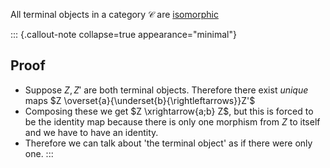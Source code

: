 All terminal objects in a category $\mathcal{C}$ are 
[isomorphic](/docs/math/defs/iso.qmd)

::: {.callout-note collapse=true appearance="minimal"}
## Proof

- Suppose $Z,Z'$ are both terminal objects. Therefore there exist *unique* 
  maps $Z \overset{a}{\underset{b}{\rightleftarrows}}Z'$
- Composing these we get $Z \xrightarrow{a;b} Z$, but this is forced to be the 
  identity map because there is only one morphism from $Z$ to itself and we 
  have to have an identity.
- Therefore we can talk about 'the terminal object' as if there were only one.
:::